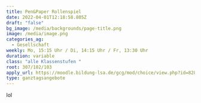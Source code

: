 ```yaml
---
title: Pen&Paper Rollenspiel
date: 2022-04-01T12:18:58.805Z
draft: "false"
bg_image: /media/backgrounds/page-title.png
image: /media/image.png
categories_ag:
  - Gesellschaft
weekly: Mo, 15:15 Uhr / Di, 14:15 Uhr / Fr, 13:30 Uhr
duration: variable
class: "alle Klassenstufen "
root: 307/102/103
apply_url: https://moodle.bildung-lsa.de/gcg/mod/choice/view.php?id=828
type: ganztagsangebote
---
```

lol
